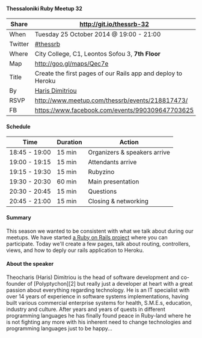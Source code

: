 #### Thessaloniki Ruby Meetup 32

Share   | http://git.io/thessrb-32
------- | ------------------------
When    | Tuesday 25 October 2014 @ 19:00 - 21:00
Twitter | [#thessrb](https://twitter.com/search?src=typd&q=%23thessrb)
Where   | City College, C1, Leontos Sofou 3, **7th Floor**
Map     | http://goo.gl/maps/Qec7e
Title   | Create the first pages of our Rails app and deploy to Heroku
By      | [Haris Dimitriou](https://github.com/xarisd)
RSVP    | http://www.meetup.com/thessrb/events/218817473/
FB      | https://www.facebook.com/events/990309647703625

#### Schedule

Time          | Duration | Action
------------- | -------- | -----------------------------
18:45 - 19:00 | 15 min   | Organizers & speakers arrive
19:00 - 19:15 | 15 min   | Attendants arrive
19:15 - 19:30 | 15 min   | Rubyzino
19:30 - 20:30 | 60 min   | Main presentation
20:30 - 20:45 | 15 min   | Questions
20:45 - 21:00 | 15 min   | Closing & networking

#### Summary

This season we wanted to be consistent with what we talk about during our meetups. We have started [a Ruby on Rails project]() where you can participate. Today we'll create a few pages, talk about routing, controllers, views, and how to deply our rails application to Heroku.

#### About the speaker

Theocharis (Haris) Dimitriou is the head of software development and co-founder of [Polyptychon][2] but really just a developer at heart with a great passion about everything regarding technology. He is an IT specialist with over 14 years of experience in software systems implementations, having built various commercial enterprise systems for health, S.M.E.s, education, industry and culture. After years and years of quests in different programming languages he has finally found peace in Ruby-land where he is not fighting any more with his inherent need to change technologies and programming languages just to be happy...
